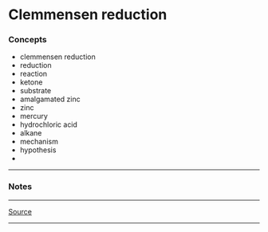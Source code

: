 # Clemmensen reduction

### Concepts

- clemmensen reduction
- reduction
- reaction
- ketone
- substrate
- amalgamated zinc
- zinc
- mercury
- hydrochloric acid
- alkane
- mechanism
- hypothesis
- 

---

### Notes

---

[Source](https://youtu.be/xtPHYsHQIiE)

---